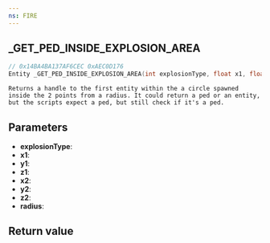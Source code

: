 ```yaml
---
ns: FIRE
---
```

## _GET_PED_INSIDE_EXPLOSION_AREA

```c
// 0x14BA4BA137AF6CEC 0xAEC0D176
Entity _GET_PED_INSIDE_EXPLOSION_AREA(int explosionType, float x1, float y1, float z1, float x2, float y2, float z2, float radius);
```

```
Returns a handle to the first entity within the a circle spawned inside the 2 points from a radius. It could return a ped or an entity, but the scripts expect a ped, but still check if it's a ped.  
```

## Parameters
* **explosionType**: 
* **x1**: 
* **y1**: 
* **z1**: 
* **x2**: 
* **y2**: 
* **z2**: 
* **radius**: 

## Return value
